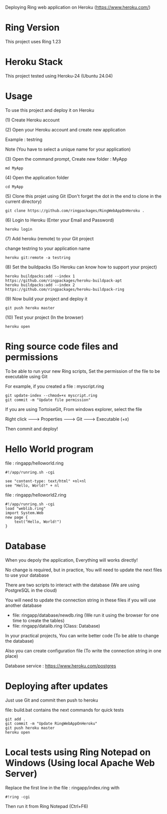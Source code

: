 Deploying Ring web application on Heroku (https://www.heroku.com/)

# Ring Version

This project uses Ring 1.23 

# Heroku Stack

This project tested using Heroku-24 (Ubuntu 24.04)

# Usage

To use this project and deploy it on Heroku 

(1) Create Heroku account

(2) Open your Heroku account and create new application

Example : testring

Note (You have to select a unique name for your application)

(3) Open the command prompt, Create new folder : MyApp

	md MyApp

(4) Open the application folder

	cd MyApp	

(5) Clone this projet using Git (Don't forget the dot in the end to clone in the current directory)

	git clone https://github.com/ringpackages/RingWebAppOnHeroku .

(6) Login to Heroku (Enter your Email and Password)

	heroku login

(7) Add heroku (remote) to your Git project

change testring to your application name

	heroku git:remote -a testring

(8) Set the buildpacks (So Heroku can know how to support your project)

	heroku buildpacks:add --index 1 https://github.com/ringpackages/heroku-buildpack-apt
	heroku buildpacks:add --index 2 https://github.com/ringpackages/heroku-buildpack-ring

(9) Now build your project and deploy it 

	git push heroku master

(10) Test your project (In the browser)

	heroku open

# Ring source code files and permissions 

To be able to run your new Ring scripts, Set the permission of the file to be executable using Git 

For example, if you created a file : myscript.ring 

	git update-index --chmod=+x myscript.ring 
	git commit -m "Update file permission" 	

If you are using TortoiseGit, From windows explorer, select the file 

Right click ---> Properties ---> Git ---> Executable (+x)

Then commit and deploy!

# Hello World program 

file : ringapp/helloworld.ring 

	#!/app/runring.sh -cgi

	see "content-type: text/html" +nl+nl	
	see "Hello, World!" + nl


file : ringapp/helloworld2.ring 

	#!/app/runring.sh -cgi
	load "weblib.ring"
	import System.Web
	new page {
		text("Hello, World!")
	}


# Database 

When you depoly the application, Everything will works directly!

No change is required, but in practice, You will need to update the next files to use your database 

There are two scripts to interact with the database (We are using PostgreSQL in the cloud) 

You will need to update the connection string in these files if you will use another database 

* file: ringapp/database/newdb.ring (We run it using the browser for one time to create the tables)
* file: ringapp/datalib.ring (Class: Database)

In your practical projects, You can write better code (To be able to change the database)

Also you can create configuration file (To write the connection string in one place)

Database service : https://www.heroku.com/postgres 

# Deploying after updates 

Just use Git and commit then push to heroku 

file: build.bat contains the next commands for quick tests 

	git add .
	git commit -m "Update RingWebAppOnHeroku"
	git push heroku master
	heroku open

# Local tests using Ring Notepad on Windows (Using local Apache Web Server) 

Replace the first line in the file : ringapp/index.ring with 

	#!ring -cgi 

Then run it from Ring Notepad (Ctrl+F6)



